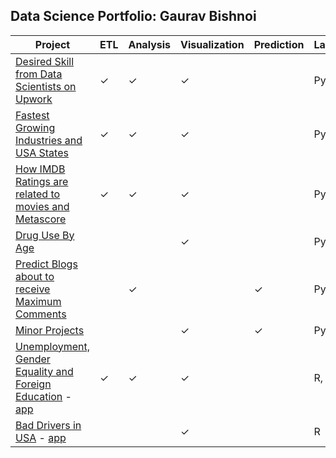 ## Data Science Portfolio: Gaurav Bishnoi



Project | ETL | Analysis | Visualization | Prediction | Language
--- | --- | --- | --- | --- | --- |
[Desired Skill from Data Scientists on Upwork](https://github.com/indianmoody/data-science-portfolio/tree/master/upwork_ds_skills) | &#10003; | &#10003; | &#10003; | | Python
[Fastest Growing Industries and USA States](https://github.com/indianmoody/data-science-portfolio/tree/master/fastest_growing_companies_2017) | &#10003; | &#10003; | &#10003; | | Python
[How IMDB Ratings are related to movies and Metascore](https://github.com/indianmoody/data-science-portfolio/tree/master/imdb_vs_metascore) | &#10003; | &#10003; | &#10003; | | Python
[Drug Use By Age](https://github.com/indianmoody/data-science-portfolio/tree/master/drug_use_by_age) | | | &#10003; | | Python
[Predict Blogs about to receive Maximum Comments](https://github.com/indianmoody/data-science-portfolio/tree/master/blog_comments) | | &#10003; | |&#10003; | Python
[Minor Projects](https://github.com/indianmoody/data-science-portfolio/tree/master/mini_projects) | | | &#10003; | &#10003; | Python
[Unemployment, Gender Equality and Foreign Education](https://github.com/indianmoody/data-science-portfolio/tree/master/edstats) - [app](https://vanara.shinyapps.io/opportunities_by_countries/) | &#10003; | &#10003; | &#10003; |  | R, SQL
[Bad Drivers in USA](https://github.com/indianmoody/data-science-portfolio/tree/master/bad_drivers) - [app](https://vanara.shinyapps.io/bad_drivers_app/) | | |&#10003; | | R

